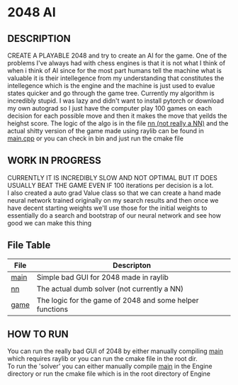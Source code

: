 # 2048 AI

## DESCRIPTION
CREATE A PLAYABLE 2048 and try to create an AI for the game. 
One of the problems I've always had with chess engines is 
that it is not what I think of when i think of AI since for 
the most part humans tell the machine what is valuable it is their intellegence from my understanding that constitutes the 
intellegence which is the engine and the machine is just 
used to evalue states quicker and go through the game tree. 
Currently my algorithm is incredibly stupid. I was lazy and didn't 
want to install pytorch or download my own autograd so I just 
have the computer play 100 games on each decision for each possible move 
and then it makes the move that yeilds the heighst score.
The logic of the algo is in the file [nn (not really a NN)](Engine/src/nn.cpp)
and the actual shitty version of the game made using raylib
can be found in [main.cpp](src/main.cpp)
or you can check in bin and just run the cmake file

## WORK IN PROGRESS
CURRENTLY IT IS INCREDIBLY SLOW AND NOT OPTIMAL BUT IT
DOES USUALLY BEAT THE GAME EVEN IF 100 iterations per 
decision is a lot.
</br>
I also created a auto grad Value class so that we can create a hand made neural network trained 
originally on my search results and then once we have decent starting weights we'll use those for the 
initial weights to essentially do a search and bootstrap of our neural network and see how good we can 
make this thing

## File Table

| File | Descripton |
| --------- | --------------------- |
| [main](src/main.cpp) | Simple bad GUI for 2048 made in raylib |
| [nn](Engine/src/nn.cpp) | The actual dumb solver (not currently a NN)|
| [game](Engine/src/game.cpp) | The logic for the game of 2048 and some helper functions |

## HOW TO RUN

You can run the really bad GUI of 2048 by either manually compiling 
[main](src/main.cpp)
which requires raylib or you can run the cmake file in the root dir.
<br/>
To run the 'solver' you can either manually compile 
[main](Engine/src/main.cpp) in the Engine directory or run the cmake 
file which is in the root directory of Engine


